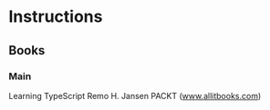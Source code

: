 # Instructions #





## Books ##
### Main ###
Learning TypeScript
Remo H. Jansen
PACKT (www.allitbooks.com)





